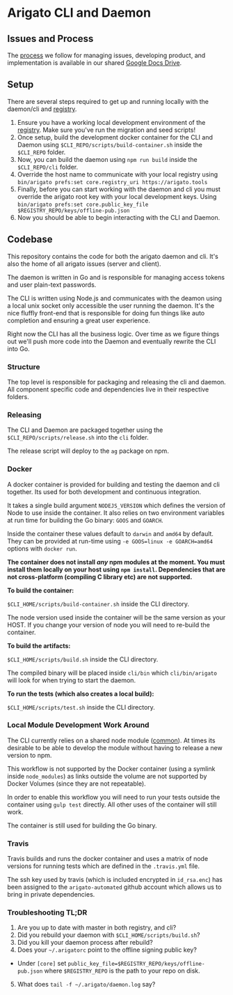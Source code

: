 # Arigato CLI and Daemon

## Issues and Process

The
[process](https://docs.google.com/document/d/1IejfO1_bJ0einojZOALeN3vEr5XkyhqttpUOHuBQRdo/edit#)
we follow for managing issues, developing product, and implementation is
available in our shared [Google Docs
Drive](https://drive.google.com/drive/u/0/folders/0Bx72T5vLCOgmeVlQbjVlUVVQRDg).

## Setup

There are several steps required to get up and running locally with the
daemon/cli and [registry](https://github.com/arigatomachine/registry).

1. Ensure you have a working local development environment of the
   [registry](https://github.com/arigatomachine/registry#setup). Make sure
   you've run the migration and seed scripts!
2. Once setup, build the development docker container for the CLI and Daemon
   using `$CLI_REPO/scripts/build-container.sh` inside the `$CLI_REPO` folder.
3. Now, you can build the daemon using `npm run build` inside the
   `$CLI_REPO/cli` folder.
4. Override the host name to communicate with your local registry using
  `bin/arigato prefs:set core.registry_uri https://arigato.tools`
4. Finally, before you can start working with the daemon and cli you must
   override the arigato root key with your local development keys. Using
   `bin/arigato prefs:set core.public_key_file $REGISTRY_REPO/keys/offline-pub.json`
5. Now you should be able to begin interacting with the CLI and Daemon.

## Codebase

This repository contains the code for both the arigato daemon and cli. It's
also the home of all arigato issues (server and client).

The daemon is written in Go and is responsible for managing access tokens and
user plain-text passwords.

The CLI is written using Node.js and communicates with the deamon using a local
unix socket only accessible the user running the daemon. It's the nice fluffly
front-end that is responsible for doing fun things like auto completion and
ensuring a great user experience.

Right now the CLI has all the business logic. Over time as we figure things out
we'll push more code into the Daemon and eventually rewrite the CLI into Go.

### Structure

The top level is responsible for packaging and releasing the cli and daemon.
All component specific code and dependencies live in their respective folders.

### Releasing

The CLI and Daemon are packaged together using the
`$CLI_REPO/scripts/release.sh` into the `cli` folder.

The release script will deploy to the `ag` package on npm.

### Docker

A docker container is provided for building and testing the daemon and cli
together. Its used for both development and continuous integration.

It takes a single build argument `NODEJS_VERSION` which defines the version of
Node to use inside the container. It also relies on two environment variables
at run time for building the Go binary: `GOOS` and `GOARCH`.

Inside the container these values default to `darwin` and `amd64` by default.
They can be provided at run-time using `-e GOOS=linux -e GOARCH=amd64` options
with `docker run`.

**The container does not install *any* npm modules at the moment. You must
install them locally on your host using `npm install`. Dependencies that are
not cross-platform (compiling C library etc) are not supported.**

**To build the container:**

`$CLI_HOME/scripts/build-container.sh` inside the CLI directory.

The node version used inside the container will be the same version as your
HOST. If you change your version of node you will need to re-build the
container.

**To build the artifacts:**

`$CLI_HOME/scripts/build.sh` inside the CLI directory.

The compiled binary will be placed inside `cli/bin` which `cli/bin/arigato`
will look for when trying to start the daemon.

**To run the tests (which also creates a local build):**

`$CLI_HOME/scripts/test.sh` inside the CLI directory.

### Local Module Development Work Around

The CLI currently relies on a shared node module
([common](https://github.com/arigatomachine/common)). At times its desirable to
be able to develop the module without having to release a new version to npm.

This workflow is not supported by the Docker container (using a symlink inside
`node_modules`) as links outside the volume are not supported by Docker Volumes
(since they are not repeatable).

In order to enable this workflow you will need to run your tests outside the
container using `gulp test` directly. All other uses of the container will
still work.

The container is still used for building the Go binary.

### Travis

Travis builds and runs the docker container and uses a matrix of node versions
for running tests which are defined in the `.travis.yml` file.

The ssh key used by travis (which is included encrypted in `id_rsa.enc`) has
been assigned to the `arigato-automated` github account which allows us to
bring in private dependencies.

### Troubleshooting TL;DR

1. Are you up to date with master in both registry, and cli?
2. Did you rebuild your daemon with `$CLI_HOME/scripts/build.sh`?
3. Did you kill your daemon process after rebuild?
4. Does your `~/.arigatorc` point to the offline signing public key?
 - Under `[core]` set `public_key_file=$REGISTRY_REPO/keys/offline-pub.json` where `$REGISTRY_REPO` is the path to your repo on disk.
5. What does `tail -f ~/.arigato/daemon.log` say?
